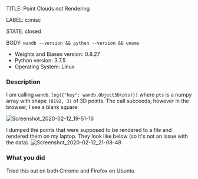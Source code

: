 TITLE:
Point Clouds not Rendering

LABEL:
c:misc

STATE:
closed

BODY:
`wandb --version && python --version && uname`

* Weights and Biases version: 0.8.27  
* Python version: 3.7.5
* Operating System: Linux 

### Description

I am calling `wandb.log({"key": wandb.Object3D(pts)})` where `pts` is a numpy array with shape `(8192, 3)` of 3D points. The call succeeds, however in the browser, I see a blank square:

![Screenshot_2020-02-12_19-51-16](https://user-images.githubusercontent.com/1343232/74391060-0c6a0600-4dd1-11ea-9284-91f4d3febe50.png)

I dumped the points that were supposed to be rendered to a file and rendered them on my laptop. They look like below (so it's not an issue with the data).
![Screenshot_2020-02-12_21-08-48](https://user-images.githubusercontent.com/1343232/74394992-1e9d7180-4ddc-11ea-95c0-1dcc18748ab8.png)

### What you did
Tried this out on both Chrome and Firefox on Ubuntu

